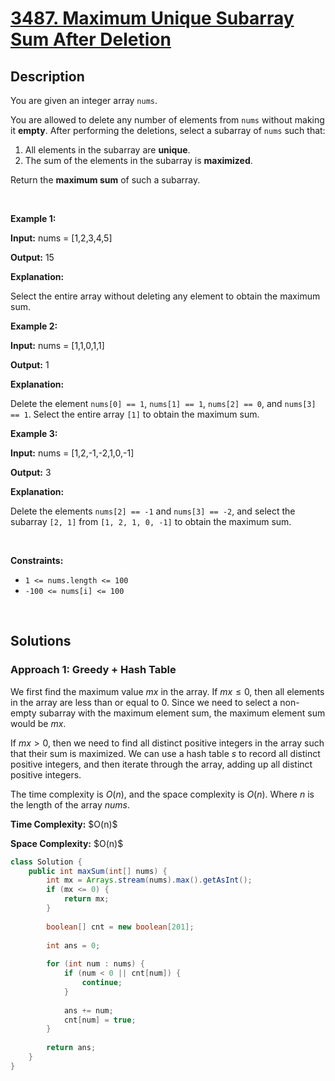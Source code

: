 # [3487. Maximum Unique Subarray Sum After Deletion](https://leetcode.com/problems/maximum-unique-subarray-sum-after-deletion)

## Description

<p>You are given an integer array <code>nums</code>.</p>

<p>You are allowed to delete any number of elements from <code>nums</code> without making it <strong>empty</strong>. After performing the deletions, select a <span data-keyword="subarray-nonempty">subarray</span> of <code>nums</code> such that:</p>

<ol>
    <li>All elements in the subarray are <strong>unique</strong>.</li>
    <li>The sum of the elements in the subarray is <strong>maximized</strong>.</li>
</ol>

<p>Return the <strong>maximum sum</strong> of such a subarray.</p>
<p>&nbsp;</p>

<p><strong class="example">Example 1:</strong></p>
<div class="example-block">
<p><strong>Input:</strong> <span class="example-io">nums = [1,2,3,4,5]</span></p>
<p><strong>Output:</strong> <span class="example-io">15</span></p>
<p><strong>Explanation:</strong></p>
<p>Select the entire array without deleting any element to obtain the maximum sum.</p>
</div>

<p><strong class="example">Example 2:</strong></p>
<div class="example-block">
<p><strong>Input:</strong> <span class="example-io">nums = [1,1,0,1,1]</span></p>
<p><strong>Output:</strong> 1</p>
<p><strong>Explanation:</strong></p>
<p>Delete the element <code>nums[0] == 1</code>, <code>nums[1] == 1</code>, <code>nums[2] == 0</code>, and <code>nums[3] == 1</code>. Select the entire array <code>[1]</code> to obtain the maximum sum.</p>
</div>

<p><strong class="example">Example 3:</strong></p>
<div class="example-block">
<p><strong>Input:</strong> <span class="example-io">nums = [1,2,-1,-2,1,0,-1]</span></p>
<p><strong>Output:</strong> 3</p>
<p><strong>Explanation:</strong></p>
<p>Delete the elements <code>nums[2] == -1</code> and <code>nums[3] == -2</code>, and select the subarray <code>[2, 1]</code> from <code>[1, 2, 1, 0, -1]</code> to obtain the maximum sum.</p>
</div>
<p>&nbsp;</p>

<p><strong>Constraints:</strong></p>
<ul>
    <li><code>1 &lt;= nums.length &lt;= 100</code></li>
    <li><code>-100 &lt;= nums[i] &lt;= 100</code></li>
</ul>
<p>&nbsp;</p>

## Solutions

### **Approach 1: Greedy + Hash Table**

We first find the maximum value $\textit{mx}$ in the array. If $\textit{mx} \leq 0$, then all elements in the array are less than or equal to 0. Since we need to select a non-empty subarray with the maximum element sum, the maximum element sum would be $\textit{mx}$.

If $\textit{mx} > 0$, then we need to find all distinct positive integers in the array such that their sum is maximized. We can use a hash table $\textit{s}$ to record all distinct positive integers, and then iterate through the array, adding up all distinct positive integers.

The time complexity is $O(n)$, and the space complexity is $O(n)$. Where $n$ is the length of the array $\textit{nums}$.

<p><strong>Time Complexity:</strong> $O(n)$</p>
<p><strong>Space Complexity:</strong> $O(n)$</p>

```java
class Solution {
    public int maxSum(int[] nums) {
        int mx = Arrays.stream(nums).max().getAsInt();
        if (mx <= 0) {
            return mx;
        }
        
        boolean[] cnt = new boolean[201];
        
        int ans = 0;
        
        for (int num : nums) {
            if (num < 0 || cnt[num]) {
                continue;
            }
            
            ans += num;
            cnt[num] = true;
        }
        
        return ans;
    }
}
```